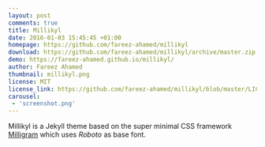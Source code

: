 ```yaml
---
layout: post
comments: true
title: Millikyl
date: 2016-01-03 15:45:45 +01:00
homepage: https://github.com/fareez-ahamed/millikyl
download: https://github.com/fareez-ahamed/millikyl/archive/master.zip
demo: https://fareez-ahamed.github.io/millikyl/
author: Fareez Ahamed
thumbnail: millikyl.png
license: MIT
license_link: https://github.com/fareez-ahamed/millikyl/blob/master/LICENSE.TXT
carousel:
 - 'screenshot.png'
---
```


Millikyl is a Jekyll theme based on the super minimal CSS framework [Milligram](https://github.com/milligram/milligram) which uses *Roboto* as base font.
